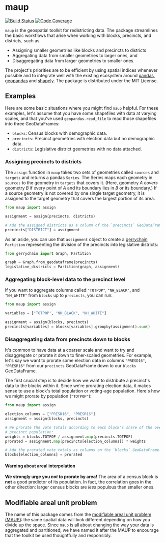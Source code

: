 # maup

[![Build
Status](https://travis-ci.com/maxhully/spatial-ops.svg?branch=master)](https://travis-ci.com/maxhully/spatial-ops)
[![Code
Coverage](https://codecov.io/gh/maxhully/spatial-ops/branch/master/graph/badge.svg)](https://codecov.io/gh/maxhully/spatial-ops)

`maup` is the geospatial toolkit for redistricting data. The package streamlines
the basic workflows that arise when working with blocks, precincts, and districts,
such as

-   Assigning smaller geometries like blocks and precincts to districts
-   Aggregating data from smaller geometries to larger ones, and
-   Disaggregating data from larger geometries to smaller ones.

The project's priorities are to be efficient by using spatial
indices whenever possible and to integrate well with the existing ecosystem
around [pandas](https://pandas.pydata.org/), [geopandas](https://geopandas.org)
and [shapely](https://shapely.readthedocs.io/en/latest/). The
package is distributed under the MIT License.

## Examples

Here are some basic situations where you might find `maup` helpful. For
these examples, let's assume that you have some shapefiles with data at
varying scales, and that you've used `geopandas.read_file` to read those
shapefiles into three GeoDataFrames:

-   `blocks`: Census blocks with demographic data.
-   `precincts`: Precinct geometries with election data but no demographic data.
-   `districts`: Legislative district geometries with no data attached.

### Assigning precincts to districts

The `assign` function in `maup` takes two sets of geometries
called `sources` and `targets` and returns a pandas `Series`. The Series maps each
geometry in `sources` to the geometry in `targets` that covers it.
(Here, geometry _A_ _covers_ geometry _B_ if every point of _A_ and its
boundary lies in _B_ or its boundary.) If a source geometry is not covered by
one single target geometry, it is assigned to the target geometry that covers
the largest portion of its area.

```python
from maup import assign

assignment = assign(precincts, districts)

# Add the assigned districts as a column of the `precincts` GeoDataFrame:
precincts["DISTRICT"] = assignment
```

As an aside, you can use that `assignment` object to create a
[gerrychain](https://gerrychain.readthedocs.io/en/latest/) `Partition`
representing the division of the precincts into legislative districts:

```python
from gerrychain import Graph, Partition

graph = Graph.from_geodataframe(precincts)
legislative_districts = Partition(graph, assignment)
```

### Aggregating block-level data to the precinct level

If you want to aggregate columns called `"TOTPOP"`, `"NH_BLACK"`, and
`"NH_WHITE"` from `blocks` up to `precincts`, you can run:

```python
from maup import assign

variables = ["TOTPOP", "NH_BLACK", "NH_WHITE"]

assignment = assign(blocks, precincts)
precincts[variables] = blocks[variables].groupby(assignment).sum()
```

### Disaggregating data from precincts down to blocks

It's common to have data at a coarser scale and want to try and
disaggregate or prorate it down to finer-scaled geometries. For example,
let's say we want to prorate some election data in columns `"PRESD16"`,
`"PRESR16"` from our `precincts` GeoDataFrame down to our `blocks`
GeoDataFrame.

The first crucial step is to decide how we want to distribute a precinct's data
to the blocks within it. Since we're prorating election data, it makes sense to
use a block's total population or voting-age population. Here's how we might
prorate by population (`"TOTPOP"`):

```python
from maup import assign

election_columns = ["PRESD16", "PRESR16"]
assignment = assign(blocks, precincts)

# We prorate the vote totals according to each block's share of the overall
# precinct population:
weights = blocks.TOTPOP / assignment.map(precincts.TOTPOP)
prorated = assignment.map(precincts[election_columns]) * weights

# Add the prorated vote totals as columns on the `blocks` GeoDataFrame:
blocks[election_columns] = prorated
```

#### Warning about areal interpolation

**We strongly urge you _not_ to prorate by area!** The area of a census block is **not**
a good predictor of its population. In fact, the correlation goes in the other direction:
larger census blocks are _less_ populous than smaller ones.

## Modifiable areal unit problem

The name of this package comes from the
[modifiable areal unit problem (MAUP)](https://en.wikipedia.org/wiki/Modifiable_areal_unit_problem):
the same spatial data will look different depending on how you divide up the space.
Since `maup` is all about changing the way your data is aggregated and partitioned, we have named it
after the MAUP to encourage that the toolkit be used thoughtfully and responsibly.
